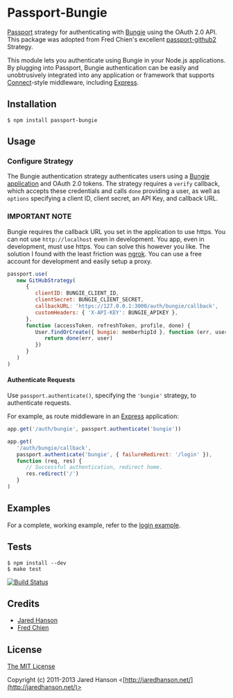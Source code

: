 # Passport-Bungie

[Passport](http://passportjs.org/) strategy for authenticating with [Bungie](https://www.bungie.net/)
using the OAuth 2.0 API. This package was adopted from Fred Chien's
excellent [passport-github2](https://github.com/cfsghost/passport-github)
Strategy.

This module lets you authenticate using Bungie in your Node.js applications.
By plugging into Passport, Bungie authentication can be easily and
unobtrusively integrated into any application or framework that supports
[Connect](http://www.senchalabs.org/connect/)-style middleware, including
[Express](http://expressjs.com/).

## Installation

```shell
$ npm install passport-bungie
```

## Usage

### Configure Strategy

The Bungie authentication strategy authenticates users using a [Bungie
application](https://www.bungie.net/en/Application) and OAuth 2.0 tokens.
The strategy requires a `verify` callback, which accepts these credentials
and calls `done` providing a user, as well as `options` specifying a
client ID, client secret, an API Key, and callback URL.

### IMPORTANT NOTE

Bungie requires the callback URL you set in the application to use https.
You can not use `http://localhost` even in development. You app, even in
development, must use https. You can solve this however you like. The
solution I found with the least friction was [ngrok](https://ngrok.com/).
You can use a free account for development and easily setup a proxy.

```javascript
passport.use(
   new GitHubStrategy(
      {
         clientID: BUNGIE_CLIENT_ID,
         clientSecret: BUNGIE_CLIENT_SECRET,
         callbackURL: 'https://127.0.0.1:3000/auth/bungie/callback',
         customHeaders: { 'X-API-KEY': BUNGIE_APIKEY },
      },
      function (accessToken, refreshToken, profile, done) {
         User.findOrCreate({ bungie: memberhipId }, function (err, user) {
            return done(err, user)
         })
      }
   )
)
```

#### Authenticate Requests

Use `passport.authenticate()`, specifying the `'bungie'` strategy, to
authenticate requests.

For example, as route middleware in an [Express](http://expressjs.com/)
application:

```javascript
app.get('/auth/bungie', passport.authenticate('bungie'))

app.get(
   '/auth/bungie/callback',
   passport.authenticate('bungie', { failureRedirect: '/login' }),
   function (req, res) {
      // Successful authentication, redirect home.
      res.redirect('/')
   }
)
```

## Examples

For a complete, working example, refer to the [login example](https://github.com/cfsghost/passport-github/tree/master/examples/login).

## Tests

```shell
$ npm install --dev
$ make test
```

[![Build Status](https://secure.travis-ci.org/cfsghost/passport-github.png)](http://travis-ci.org/cfsghost/passport-github)

## Credits

-  [Jared Hanson](http://github.com/jaredhanson)
-  [Fred Chien](http://github.com/cfsghost)

## License

[The MIT License](http://opensource.org/licenses/MIT)

Copyright (c) 2011-2013 Jared Hanson <[http://jaredhanson.net/](http://jaredhanson.net/)>
